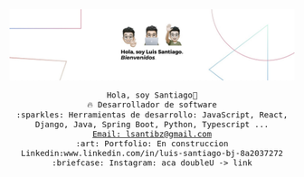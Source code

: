 <img src="banner.JPG"/>
<br/>
<p align="center">
  <samp>
    Hola, soy Santiago👋 <br>
    🔥 Desarrollador de software <br>
    :sparkles: Herramientas de desarrollo: JavaScript, React, Django, Java, Spring Boot, Python, Typescript ... <br>
    <a href="mailto:lsantibz@gmail.com">Email: lsantibz@gmail.com</a><br>
    :art: Portfolio: En construccion <br>
                Linkedin:www.linkedin.com/in/luis-santiago-bj-8a2037272<br>
  :briefcase: Instagram: aca doubleU -> link <br>

  </samp>
</p>
